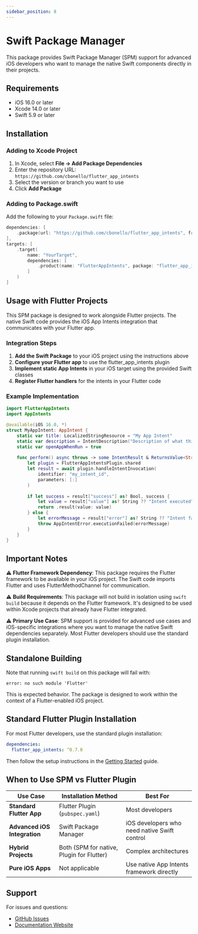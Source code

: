 ```yaml
---
sidebar_position: 8
---
```


# Swift Package Manager

This package provides Swift Package Manager (SPM) support for advanced iOS developers who want to manage the native Swift components directly in their projects.

## Requirements

- iOS 16.0 or later
- Xcode 14.0 or later
- Swift 5.9 or later

## Installation

### Adding to Xcode Project

1. In Xcode, select **File → Add Package Dependencies**
2. Enter the repository URL: `https://github.com/cbonello/flutter_app_intents`
3. Select the version or branch you want to use
4. Click **Add Package**

### Adding to Package.swift

Add the following to your `Package.swift` file:

```swift
dependencies: [
    .package(url: "https://github.com/cbonello/flutter_app_intents", from: "0.6.0")
],
targets: [
    .target(
        name: "YourTarget",
        dependencies: [
            .product(name: "FlutterAppIntents", package: "flutter_app_intents")
        ]
    )
]
```

## Usage with Flutter Projects

This SPM package is designed to work alongside Flutter projects. The native Swift code provides the iOS App Intents integration that communicates with your Flutter app.

### Integration Steps

1. **Add the Swift Package** to your iOS project using the instructions above
2. **Configure your Flutter app** to use the flutter_app_intents plugin
3. **Implement static App Intents** in your iOS target using the provided Swift classes
4. **Register Flutter handlers** for the intents in your Flutter code

### Example Implementation

```swift
import FlutterAppIntents
import AppIntents

@available(iOS 16.0, *)
struct MyAppIntent: AppIntent {
    static var title: LocalizedStringResource = "My App Intent"
    static var description = IntentDescription("Description of what this intent does")
    static var openAppWhenRun = true
    
    func perform() async throws -> some IntentResult & ReturnsValue<String> & OpensIntent {
        let plugin = FlutterAppIntentsPlugin.shared
        let result = await plugin.handleIntentInvocation(
            identifier: "my_intent_id",
            parameters: [:]
        )
        
        if let success = result["success"] as? Bool, success {
            let value = result["value"] as? String ?? "Intent executed"
            return .result(value: value)
        } else {
            let errorMessage = result["error"] as? String ?? "Intent failed"
            throw AppIntentError.executionFailed(errorMessage)
        }
    }
}
```

## Important Notes

⚠️ **Flutter Framework Dependency**: This package requires the Flutter framework to be available in your iOS project. The Swift code imports Flutter and uses FlutterMethodChannel for communication.

⚠️ **Build Requirements**: This package will not build in isolation using `swift build` because it depends on the Flutter framework. It's designed to be used within Xcode projects that already have Flutter integrated.

⚠️ **Primary Use Case**: SPM support is provided for advanced use cases and iOS-specific integrations where you want to manage the native Swift dependencies separately. Most Flutter developers should use the standard plugin installation.

## Standalone Building

Note that running `swift build` on this package will fail with:
```
error: no such module 'Flutter'
```

This is expected behavior. The package is designed to work within the context of a Flutter-enabled iOS project.

## Standard Flutter Plugin Installation

For most Flutter developers, use the standard plugin installation:

```yaml
dependencies:
  flutter_app_intents: ^0.7.0
```

Then follow the setup instructions in the [Getting Started](getting-started) guide.

## When to Use SPM vs Flutter Plugin

| Use Case | Installation Method | Best For |
|----------|-------------------|----------|
| **Standard Flutter App** | Flutter Plugin (`pubspec.yaml`) | Most developers |
| **Advanced iOS Integration** | Swift Package Manager | iOS developers who need native Swift control |
| **Hybrid Projects** | Both (SPM for native, Plugin for Flutter) | Complex architectures |
| **Pure iOS Apps** | Not applicable | Use native App Intents framework directly |

## Support

For issues and questions:
- [GitHub Issues](https://github.com/cbonello/flutter_app_intents/issues)
- [Documentation Website](https://cbonello.github.io/flutter_app_intents/)